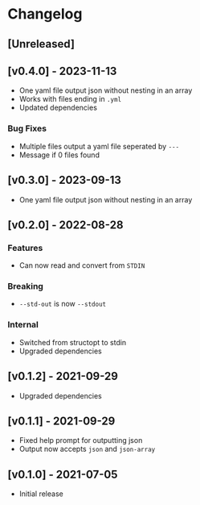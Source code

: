 # Changelog

## [Unreleased]

## [v0.4.0] - 2023-11-13

- One yaml file output json without nesting in an array
- Works with files ending in `.yml`
- Updated dependencies

### Bug Fixes

- Multiple files output a yaml file seperated by `---`
- Message if 0 files found

## [v0.3.0] - 2023-09-13

- One yaml file output json without nesting in an array

## [v0.2.0] - 2022-08-28

### Features

- Can now read and convert from `STDIN`

### Breaking

- `--std-out` is now `--stdout`

### Internal

- Switched from structopt to stdin
- Upgraded dependencies

## [v0.1.2] - 2021-09-29

- Upgraded dependencies

## [v0.1.1] - 2021-09-29

- Fixed help prompt for outputting json
- Output now accepts `json` and `json-array`

## [v0.1.0] - 2021-07-05

- Initial release
